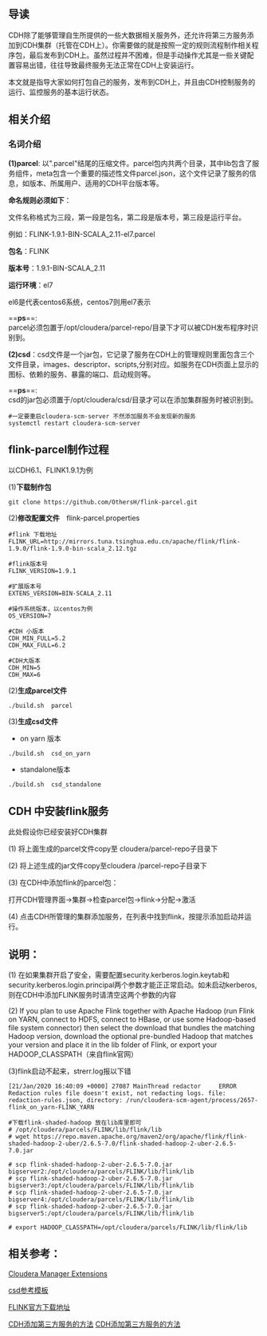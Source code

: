 ## 导读
CDH除了能够管理自生所提供的一些大数据相关服务外，还允许将第三方服务添加到CDH集群（托管在CDH上）。你需要做的就是按照一定的规则流程制作相关程序包，最后发布到CDH上。虽然过程并不困难，但是手动操作尤其是一些关键配置容易出错，往往导致最终服务无法正常在CDH上安装运行。

本文就是指导大家如何打包自己的服务，发布到CDH上，并且由CDH控制服务的运行、监控服务的基本运行状态。

## 相关介绍  
### 名词介绍
**(1)parcel**:   以".parcel"结尾的压缩文件。parcel包内共两个目录，其中lib包含了服务组件，meta包含一个重要的描述性文件parcel.json，这个文件记录了服务的信息，如版本、所属用户、适用的CDH平台版本等。

**命名规则必须如下**：

文件名称格式为三段，第一段是包名，第二段是版本号，第三段是运行平台。

例如：FLINK-1.9.1-BIN-SCALA_2.11-el7.parcel

**包名**：FLINK

**版本号**：1.9.1-BIN-SCALA_2.11

**运行环境**：el7

el6是代表centos6系统，centos7则用el7表示

==**ps**==:    
parcel必须包置于/opt/cloudera/parcel-repo/目录下才可以被CDH发布程序时识别到。

**(2)csd**：csd文件是一个jar包，它记录了服务在CDH上的管理规则里面包含三个文件目录，images、descriptor、scripts,分别对应。如服务在CDH页面上显示的图标、依赖的服务、暴露的端口、启动规则等。

==**ps**==:  
csd的jar包必须置于/opt/cloudera/csd/目录才可以在添加集群服务时被识别到。
```
#一定要重启cloudera-scm-server 不然添加服务不会发现新的服务
systemctl restart cloudera-scm-server
```
  



## flink-parcel制作过程

以CDH6.1、FLINK1.9.1为例

(1)**下载制作包**

```
git clone https://github.com/OthersH/flink-parcel.git
```
(2)**修改配置文件**　flink-parcel.properties


```
#flink 下载地址
FLINK_URL=http://mirrors.tuna.tsinghua.edu.cn/apache/flink/flink-1.9.0/flink-1.9.0-bin-scala_2.12.tgz

#flink版本号
FLINK_VERSION=1.9.1

#扩展版本号
EXTENS_VERSION=BIN-SCALA_2.11

#操作系统版本，以centos为例
OS_VERSION=7

#CDH 小版本
CDH_MIN_FULL=5.2
CDH_MAX_FULL=6.2

#CDH大版本
CDH_MIN=5
CDH_MAX=6
```



(2)**生成parcel文件**  

```
./build.sh  parcel
```
 
(3)**生成csd文件** 

- on yarn 版本

```
./build.sh  csd_on_yarn
```


- standalone版本

```
./build.sh  csd_standalone
```

## CDH 中安装flink服务
此处假设你已经安装好CDH集群

(1) 将上面生成的parcel文件copy至 cloudera/parcel-repo子目录下  

(2) 将上述生成的jar文件copy至cloudera /parcel-repo子目录下  

(3) 在CDH中添加flink的parcel包：　　

打开CDH管理界面->集群->检查parcel包->flink->分配->激活

(4) 点击CDH所管理的集群添加服务，在列表中找到flink，按提示添加启动并运行。

## 说明：
(1) 在如果集群开启了安全，需要配置security.kerberos.login.keytab和security.kerberos.login.principal两个参数才能正正常启动。如未启动kerberos,则在CDH中添加FLINK服务时请清空这两个参数的内容

(2) If you plan to use Apache Flink together with Apache Hadoop (run Flink on YARN, connect to HDFS, connect to HBase, or use some Hadoop-based file system connector) then select the download that bundles the matching Hadoop version, download the optional pre-bundled Hadoop that matches your version and place it in the lib folder of Flink, or export your HADOOP_CLASSPATH（来自flink官网）

(3)flink启动不起来，strerr.log报以下错
```
[21/Jan/2020 16:40:09 +0000] 27087 MainThread redactor     ERROR    Redaction rules file doesn't exist, not redacting logs. file: redaction-rules.json, directory: /run/cloudera-scm-agent/process/2657-flink_on_yarn-FLINK_YARN
```
```
#下载flink-shaded-hadoop 放在lib库里即可
# /opt/cloudera/parcels/FLINK/lib/flink/lib  
# wget https://repo.maven.apache.org/maven2/org/apache/flink/flink-shaded-hadoop-2-uber/2.6.5-7.0/flink-shaded-hadoop-2-uber-2.6.5-7.0.jar  
  
# scp flink-shaded-hadoop-2-uber-2.6.5-7.0.jar bigserver2:/opt/cloudera/parcels/FLINK/lib/flink/lib  
# scp flink-shaded-hadoop-2-uber-2.6.5-7.0.jar bigserver3:/opt/cloudera/parcels/FLINK/lib/flink/lib  
# scp flink-shaded-hadoop-2-uber-2.6.5-7.0.jar bigserver4:/opt/cloudera/parcels/FLINK/lib/flink/lib  
# scp flink-shaded-hadoop-2-uber-2.6.5-7.0.jar bigserver5:/opt/cloudera/parcels/FLINK/lib/flink/lib  
  
# export HADOOP_CLASSPATH=/opt/cloudera/parcels/FLINK/lib/flink/lib 
```


## 相关参考：　　

[Cloudera Manager Extensions](https://github.com/cloudera/cm_csds)

[csd参考模板](git@github.com:cloudera/cm_csds.git)

[FLINK官方下载地址](https://archive.apache.org/dist/flink/)

[CDH添加第三方服务的方法](https://blog.csdn.net/tony_328427685/article/details/86514385)
[CDH添加第三方服务的方法](http://blog.51yip.com/hadoop/2362.html)
      

